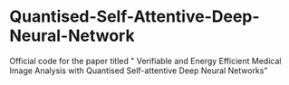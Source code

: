 # Quantised-Self-Attentive-Deep-Neural-Network
Official code for the paper titled " Verifiable and Energy Efficient Medical Image Analysis with Quantised Self-attentive Deep Neural Networks"
